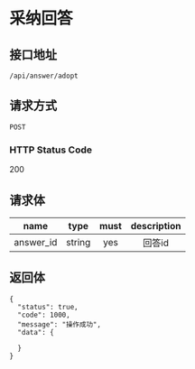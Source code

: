 # 采纳回答

## 接口地址

`/api/answer/adopt`

## 请求方式

`POST`

### HTTP Status Code

200

## 请求体

| name     | type     | must     | description |
|----------|:--------:|:--------:|:--------:|
| answer_id | string   | yes   | 回答id |

## 返回体

```json5
{
  "status": true,
  "code": 1000,
  "message": "操作成功",
  "data": {
    
  }
}
``` 

